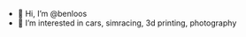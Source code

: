 - 👋 Hi, I’m @benloos
- 👀 I’m interested in cars, simracing, 3d printing, photography

<!---
benloos/benloos is a ✨ special ✨ repository because its `README.md` (this file) appears on your GitHub profile.
You can click the Preview link to take a look at your changes.
--->
